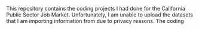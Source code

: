This repository contains the coding projects I had done for the California Public Sector Job Market. Unfortunately, I am unable to upload the datasets that 
I am importing information from due to privacy reasons. The coding
